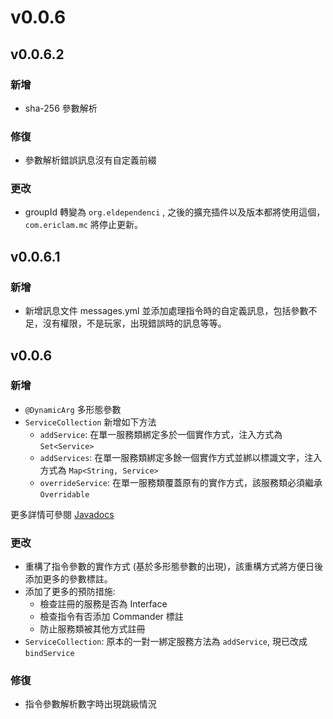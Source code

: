 # v0.0.6

## v0.0.6.2

### 新增 <a id="added"></a>

* sha-256 參數解析

### 修復 <a id="fixed"></a>

* 參數解析錯誤訊息沒有自定義前綴

### 更改

* groupId 轉變為 `org.eldependenci` , 之後的擴充插件以及版本都將使用這個， `com.ericlam.mc` 將停止更新。

## v0.0.6.1

### 新增 <a id="added"></a>

* 新增訊息文件 messages.yml 並添加處理指令時的自定義訊息，包括參數不足，沒有權限，不是玩家，出現錯誤時的訊息等等。

## v0.0.6

### 新增 <a id="added"></a>

* `@DynamicArg` 多形態參數
* `ServiceCollection` 新增如下方法
  * `addService`: 在單一服務類綁定多於一個實作方式，注入方式為 `Set<Service>`
  * `addServices`: 在單一服務類綁定多餘一個實作方式並綁以標識文字，注入方式為 `Map<String, Service>` 
  * `overrideService`: 在單一服務類覆蓋原有的實作方式，該服務類必須繼承 `Overridable` 

更多詳情可參閱 [Javadocs](https://eric2788.github.io/ELDependenci/)

### 更改 <a id="edited"></a>

* 重構了指令參數的實作方式 \(基於多形態參數的出現\)，該重構方式將方便日後添加更多的參數標註。
* 添加了更多的預防措施:
  * 檢查註冊的服務是否為 Interface
  * 檢查指令有否添加 Commander 標註
  * 防止服務類被其他方式註冊
* `ServiceCollection`: 原本的一對一綁定服務方法為 `addService`, 現已改成 `bindService`

### 修復 <a id="fixed"></a>

* 指令參數解析數字時出現跳級情況



